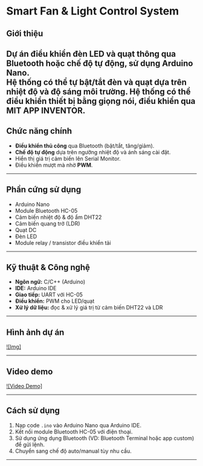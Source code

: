 # Smart Fan & Light Control System

##  Giới thiệu
Dự án điều khiển **đèn LED** và **quạt** thông qua **Bluetooth** hoặc chế độ **tự động**, sử dụng **Arduino Nano**.  
Hệ thống có thể tự bật/tắt đèn và quạt dựa trên **nhiệt độ** và **độ sáng môi trường**.
Hệ thống có thể điều khiển thiết bị bằng giọng nói, điều khiển qua MIT APP INVENTOR.
---

##  Chức năng chính
- **Điều khiển thủ công** qua Bluetooth (bật/tắt, tăng/giảm).
- **Chế độ tự động** dựa trên ngưỡng nhiệt độ và ánh sáng cài đặt.
- Hiển thị giá trị cảm biến lên Serial Monitor.
- Điều khiển mượt mà nhờ **PWM**.

---

##  Phần cứng sử dụng
- Arduino Nano  
- Module Bluetooth HC-05  
- Cảm biến nhiệt độ & độ ẩm DHT22  
- Cảm biến quang trở (LDR)  
- Quạt DC  
- Đèn LED  
- Module relay / transistor điều khiển tải

---

##  Kỹ thuật & Công nghệ
- **Ngôn ngữ:** C/C++ (Arduino)  
- **IDE:** Arduino IDE  
- **Giao tiếp:** UART với HC-05  
- **Điều khiển:** PWM cho LED/quạt  
- **Xử lý dữ liệu:** đọc & xử lý giá trị từ cảm biến DHT22 và LDR  

---

##  Hình ảnh dự án
[![Img]](https://drive.google.com/drive/u/3/folders/1gZtCFvmBUE2FmZBpUwB66-SnD-7jBpSH) 

---

##  Video demo
[![Video Demo]](https://drive.google.com/drive/u/3/folders/1f1YwoMJC-NRLgKDCreqJtoRBvU9ys58_)


---

##  Cách sử dụng
1. Nạp code `.ino` vào Arduino Nano qua Arduino IDE.
2. Kết nối module Bluetooth HC-05 với điện thoại.
3. Sử dụng ứng dụng Bluetooth (VD: Bluetooth Terminal hoặc app custom) để gửi lệnh.
4. Chuyển sang chế độ auto/manual tùy nhu cầu.

---


